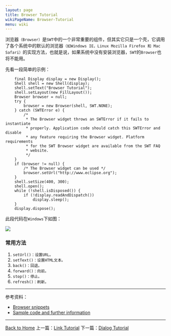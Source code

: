 ```yaml
---
layout: page
title: Browser Tutorial
wikiPageName: Browser-Tutorial
menu: wiki
---
```


浏览器`（Browser）`是`SWT`中的一个非常重要的组件，但其实它只是一个壳，它调用了各个系统中的默认的浏览器`（如Windows IE，Linux Mozilla Firefox 和 Mac Safari）`的实现方法，也就是说，如果系统中没有安装浏览器，`SWT`的`Browser`也将不能用。

先看一段简单的示例：

		final Display display = new Display();
		Shell shell = new Shell(display);
		shell.setText("Browser Tutorial");
		shell.setLayout(new FillLayout());
		Browser browser = null;
		try {
			browser = new Browser(shell, SWT.NONE);
		} catch (SWTError e) {
			/*
			 * The Browser widget throws an SWTError if it fails to instantiate
			 * properly. Application code should catch this SWTError and disable
			 * any feature requiring the Browser widget. Platform requirements
			 * for the SWT Browser widget are available from the SWT FAQ
			 * website.
			 */
		}
		if (browser != null) {
			/* The Browser widget can be used */
			browser.setUrl("http://www.eclipse.org");
		}
		shell.setSize(400, 300);
		shell.open();
		while (!shell.isDisposed()) {
			if (!display.readAndDispatch())
				display.sleep();
		}
		display.dispose();

此段代码在`Windows`下如图：

![]({{site.baseurl}}/eclipse.tutorial/wiki/images/image_swt_browser.png)

### 常用方法

1. `setUrl()：设置URL。`
2. `setText()：设置HTML文本。`
3. `back()：回退。`
4. `forward()：向前。`
5. `stop()：停止。`
6. `refresh()：刷新。`

***
参考资料：
  * [Browser snippets](http://www.eclipse.org/swt/snippets/#browser)
  * [Sample code and further information](http://www.eclipse.org/swt/)

***

[Back to Home]({{site.baseurl}}/eclipse.tutorial/wiki/)
上一篇：[Link Tutorial]({{site.baseurl}}/eclipse.tutorial/wiki/Link-Tutorial.html)
下一篇：[Dialog Tutorial]({{site.baseurl}}/eclipse.tutorial/wiki/Browser-Tutorial.html)
